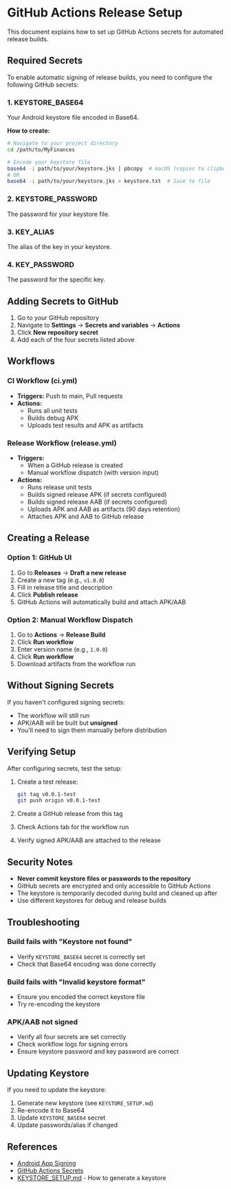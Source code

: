# GitHub Actions Release Setup

This document explains how to set up GitHub Actions secrets for automated release builds.

## Required Secrets

To enable automatic signing of release builds, you need to configure the following GitHub secrets:

### 1. KEYSTORE_BASE64

Your Android keystore file encoded in Base64.

**How to create:**
```bash
# Navigate to your project directory
cd /path/to/MyFinances

# Encode your keystore file
base64 -i path/to/your/keystore.jks | pbcopy  # macOS (copies to clipboard)
# OR
base64 -i path/to/your/keystore.jks > keystore.txt  # Save to file
```

### 2. KEYSTORE_PASSWORD

The password for your keystore file.

### 3. KEY_ALIAS

The alias of the key in your keystore.

### 4. KEY_PASSWORD

The password for the specific key.

## Adding Secrets to GitHub

1. Go to your GitHub repository
2. Navigate to **Settings** → **Secrets and variables** → **Actions**
3. Click **New repository secret**
4. Add each of the four secrets listed above

## Workflows

### CI Workflow (ci.yml)
- **Triggers:** Push to main, Pull requests
- **Actions:**
  - Runs all unit tests
  - Builds debug APK
  - Uploads test results and APK as artifacts

### Release Workflow (release.yml)
- **Triggers:**
  - When a GitHub release is created
  - Manual workflow dispatch (with version input)
- **Actions:**
  - Runs release unit tests
  - Builds signed release APK (if secrets configured)
  - Builds signed release AAB (if secrets configured)
  - Uploads APK and AAB as artifacts (90 days retention)
  - Attaches APK and AAB to GitHub release

## Creating a Release

### Option 1: GitHub UI
1. Go to **Releases** → **Draft a new release**
2. Create a new tag (e.g., `v1.0.0`)
3. Fill in release title and description
4. Click **Publish release**
5. GitHub Actions will automatically build and attach APK/AAB

### Option 2: Manual Workflow Dispatch
1. Go to **Actions** → **Release Build**
2. Click **Run workflow**
3. Enter version name (e.g., `1.0.0`)
4. Click **Run workflow**
5. Download artifacts from the workflow run

## Without Signing Secrets

If you haven't configured signing secrets:
- The workflow will still run
- APK/AAB will be built but **unsigned**
- You'll need to sign them manually before distribution

## Verifying Setup

After configuring secrets, test the setup:

1. Create a test release:
   ```bash
   git tag v0.0.1-test
   git push origin v0.0.1-test
   ```

2. Create a GitHub release from this tag

3. Check Actions tab for the workflow run

4. Verify signed APK/AAB are attached to the release

## Security Notes

- **Never commit keystore files or passwords to the repository**
- GitHub secrets are encrypted and only accessible to GitHub Actions
- The keystore is temporarily decoded during build and cleaned up after
- Use different keystores for debug and release builds

## Troubleshooting

### Build fails with "Keystore not found"
- Verify `KEYSTORE_BASE64` secret is correctly set
- Check that Base64 encoding was done correctly

### Build fails with "Invalid keystore format"
- Ensure you encoded the correct keystore file
- Try re-encoding the keystore

### APK/AAB not signed
- Verify all four secrets are set correctly
- Check workflow logs for signing errors
- Ensure keystore password and key password are correct

## Updating Keystore

If you need to update the keystore:

1. Generate new keystore (see `KEYSTORE_SETUP.md`)
2. Re-encode it to Base64
3. Update `KEYSTORE_BASE64` secret
4. Update passwords/alias if changed

## References

- [Android App Signing](https://developer.android.com/studio/publish/app-signing)
- [GitHub Actions Secrets](https://docs.github.com/en/actions/security-guides/encrypted-secrets)
- [KEYSTORE_SETUP.md](../KEYSTORE_SETUP.md) - How to generate a keystore
